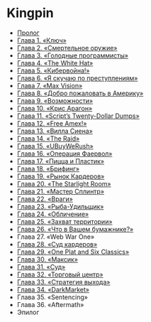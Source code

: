 # Kingpin

* [Пролог](https://habrahabr.ru/post/261491)
* [Глава 1. «Ключ»](https://habrahabr.ru/post/264227)
* [Глава 2. «Смертельное оружие»](https://habrahabr.ru/post/266577)
* [Глава 3. «Голодные программисты»](https://habrahabr.ru/post/263819)
* [Глава 4. «The White Hat»](https://habrahabr.ru/post/264891)
* [Глава 5. «Кибервойна!»](https://habrahabr.ru/post/263813)
* [Глава 6. «Я скучаю по преступлениям»](https://habrahabr.ru/post/264349)
* [Глава 7. «Max Vision»](https://habrahabr.ru/post/267541)
* [Глава 8. «Добро пожаловать в Америку»](https://habrahabr.ru/post/265149)
* [Глава 9. «Возможности»](https://habrahabr.ru/post/265335)
* [Глава 10. «Крис Арагон»](https://habrahabr.ru/post/266707)
* [Глава 11. «Script’s Twenty-Dollar Dumps»](https://habrahabr.ru/post/265989)
* [Глава 12. «Free Amex!»](https://habrahabr.ru/post/266039)
* [Глава 13. «Вилла Сиена»](https://habrahabr.ru/post/266377)
* [Глава 14. «The Raid»](https://habrahabr.ru/post/267959)
* [Глава 15. «UBuyWeRush»](https://habrahabr.ru/post/268125)
* [Глава 16. «Операция Фаервол»](https://habrahabr.ru/post/270831)
* [Глава 17. «Пицца и Пластик»](https://habrahabr.ru/post/270951)
* [Глава 18. «Брифинг»](https://habrahabr.ru/post/272073)
* [Глава 19. «Рынок Кардеров»](https://habrahabr.ru/post/272127)
* [Глава 20. «The Starlight Room»](https://habrahabr.ru/post/277811)
* [Глава 21. «Мастер Сплинтр»](https://habrahabr.ru/post/272573)
* [Глава 22. «Враги»](https://habrahabr.ru/post/273519)
* [Глава 23. «Рыба-Удильщик»](https://habrahabr.ru/post/273719)
* [Глава 24. «Обличение»](https://habrahabr.ru/post/273725)
* [Глава 25. «Захват территории»](https://habrahabr.ru/post/273357)
* [Глава 26. «Что в Вашем бумажнике?»](https://habrahabr.ru/post/273943)
* Глава 27. «Web War One»
* [Глава 28. «Суд кардеров»](https://habrahabr.ru/post/274053)
* [Глава 29. «One Plat and Six Classics»](https://habrahabr.ru/post/274173)
* [Глава 30. «Максик»](https://habrahabr.ru/post/277939)
* [Глава 31. «Суд»](https://habrahabr.ru/post/279931)
* [Глава 32. «Торговый центр»](https://habrahabr.ru/post/280097)
* [Глава 33. «Стратегия выхода»](https://habrahabr.ru/post/280556)
* [Глава 34. «DarkMarket»](https://habrahabr.ru/post/263293)
* Глава 35. «Sentencing»
* Глава 36. «Aftermath»
* Эпилог
